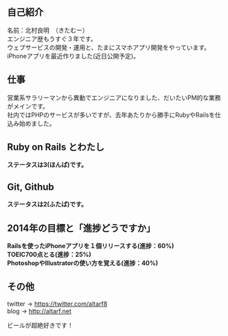 ## 自己紹介
名前：北村良明　（きたむー）  
エンジニア歴もうすぐ３年です。  
ウェブサービスの開発・運用と、たまにスマホアプリ開発をやっています。  
iPhoneアプリを最近作りました(近日公開予定)。  

## 仕事
営業系サラリーマンから異動でエンジニアになりました、だいたいPM的な業務がメインです。  
社内ではPHPのサービスが多いですが、去年あたりから勝手にRubyやRailsを仕込み始めました。  

## Ruby on Rails とわたし
__ステータスは3(ほんば)です。__    

## Git, Github
__ステータスは2(ふたば)です。__  


## 2014年の目標と「進捗どうですか」
__Railsを使ったiPhoneアプリを１個リリースする(進捗：60%)__  
__TOEIC700点とる(進捗：25%)__  
__PhotoshopやIllustratorの使い方を覚える(進捗：40%)__  


## その他
twitter -> https://twitter.com/altarf8  
blog -> http://altarf.net  
  
ビールが超絶好きです！   
